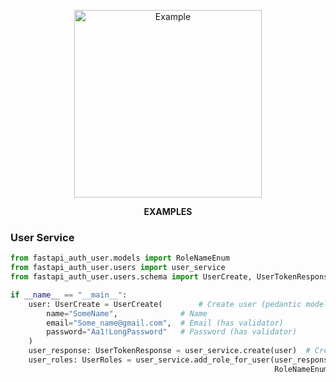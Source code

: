 <p align="center">
 <img width="300px" src="https://cdn-icons-png.flaticon.com/512/5650/5650380.png" alt="Example">
</p>
<p align="center">
    <b>EXAMPLES</b>
</p>

### User Service

<div class="termy">

```Python
from fastapi_auth_user.models import RoleNameEnum
from fastapi_auth_user.users import user_service
from fastapi_auth_user.users.schema import UserCreate, UserTokenResponse, UserRoles

if __name__ == "__main__":
	user: UserCreate = UserCreate(        # Create user (pedantic model) with next fields:
		name="SomeName",              # Name
		email="Some_name@gmail.com",  # Email (has validator)
		password="Aa1!LongPassword"   # Password (has validator)
	)
	user_response: UserTokenResponse = user_service.create(user)  # Create user on db and return response
	user_roles: UserRoles = user_service.add_role_for_user(user_response.id,
	                                                       RoleNameEnum.ADMIN)  # Add for him role 'Admin'


```

</div>